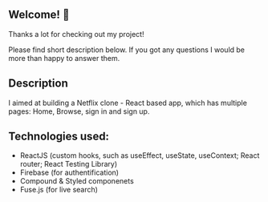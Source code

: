 ## Welcome! 👋

Thanks a lot for checking out my project! 

Please find short description below. If you got any questions I would be more than happy to answer them.

## Description

I aimed at building a Netflix clone - React based app, which has multiple pages: Home, Browse, sign in and sign up.

## Technologies used:

* ReactJS (custom hooks, such as useEffect, useState, useContext; React router; React Testing Library)
* Firebase (for authentification)
* Compound & Styled componenets
* Fuse.js (for live search)



